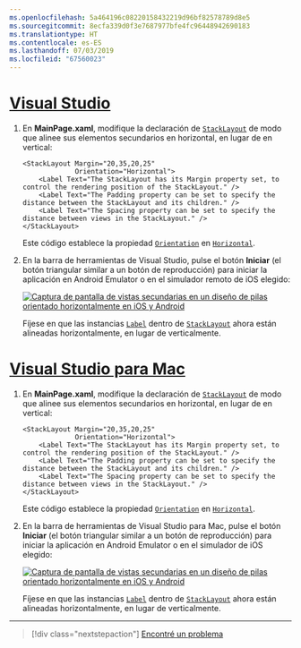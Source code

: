 ```yaml
---
ms.openlocfilehash: 5a464196c08220158432219d96bf82578789d8e5
ms.sourcegitcommit: 8ecfa339d0f3e7687977bfe4fc96448942690183
ms.translationtype: HT
ms.contentlocale: es-ES
ms.lasthandoff: 07/03/2019
ms.locfileid: "67560023"
---
```

# <a name="visual-studiotabvswin"></a>[Visual Studio](#tab/vswin)

1. En **MainPage.xaml**, modifique la declaración de [`StackLayout`](xref:Xamarin.Forms.StackLayout) de modo que alinee sus elementos secundarios en horizontal, en lugar de en vertical:

    ```xaml
    <StackLayout Margin="20,35,20,25"
                 Orientation="Horizontal">
        <Label Text="The StackLayout has its Margin property set, to control the rendering position of the StackLayout." />
        <Label Text="The Padding property can be set to specify the distance between the StackLayout and its children." />
        <Label Text="The Spacing property can be set to specify the distance between views in the StackLayout." />
    </StackLayout>
    ```

    Este código establece la propiedad [`Orientation`](xref:Xamarin.Forms.StackLayout.Orientation) en [`Horizontal`](xref:Xamarin.Forms.StackOrientation.Horizontal).

1. En la barra de herramientas de Visual Studio, pulse el botón **Iniciar** (el botón triangular similar a un botón de reproducción) para iniciar la aplicación en Android Emulator o en el simulador remoto de iOS elegido:

    [![Captura de pantalla de vistas secundarias en un diseño de pilas orientado horizontalmente en iOS y Android](../images/orientation.png "Diseño de pila que contiene instancias de etiquetas orientadas horizontalmente")](../images/orientation-large.png#lightbox "Diseño de pila que contiene instancias de etiquetas orientadas horizontalmente")

    Fíjese en que las instancias [`Label`](xref:Xamarin.Forms.Label) dentro de [`StackLayout`](xref:Xamarin.Forms.StackLayout) ahora están alineadas horizontalmente, en lugar de verticalmente.

# <a name="visual-studio-for-mactabvsmac"></a>[Visual Studio para Mac](#tab/vsmac)

1. En **MainPage.xaml**, modifique la declaración de [`StackLayout`](xref:Xamarin.Forms.StackLayout) de modo que alinee sus elementos secundarios en horizontal, en lugar de en vertical:

    ```xaml
    <StackLayout Margin="20,35,20,25"
                 Orientation="Horizontal">
        <Label Text="The StackLayout has its Margin property set, to control the rendering position of the StackLayout." />
        <Label Text="The Padding property can be set to specify the distance between the StackLayout and its children." />
        <Label Text="The Spacing property can be set to specify the distance between views in the StackLayout." />
    </StackLayout>
    ```

    Este código establece la propiedad [`Orientation`](xref:Xamarin.Forms.StackLayout.Orientation) en [`Horizontal`](xref:Xamarin.Forms.StackOrientation.Horizontal).

1. En la barra de herramientas de Visual Studio para Mac, pulse el botón **Iniciar** (el botón triangular similar a un botón de reproducción) para iniciar la aplicación en Android Emulator o en el simulador de iOS elegido:

    [![Captura de pantalla de vistas secundarias en un diseño de pilas orientado horizontalmente en iOS y Android](../images/orientation.png "Diseño de pila que contiene instancias de etiquetas orientadas horizontalmente")](../images/orientation-large.png#lightbox "Diseño de pila que contiene instancias de etiquetas orientadas horizontalmente")

    Fíjese en que las instancias [`Label`](xref:Xamarin.Forms.Label) dentro de [`StackLayout`](xref:Xamarin.Forms.StackLayout) ahora están alineadas horizontalmente, en lugar de verticalmente.

-----

> [!div class="nextstepaction"]
> [Encontré un problema](https://github.com/MicrosoftDocs/xamarin-docs/issues/new?title=StackLayout+Tutorial+Step+2+Feedback&template=tutorial_template.md)
